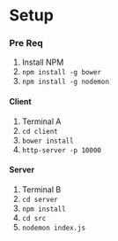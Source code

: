 # Setup

### Pre Req
1. Install NPM
2. `npm install -g bower`
3. `npm install -g nodemon`

#### Client
1. Terminal A
2. `cd client`
3. `bower install`
4. `http-server -p 10000`

#### Server
1. Terminal B
2. `cd server`
3. `npm install`
4. `cd src`
5. `nodemon index.js`
